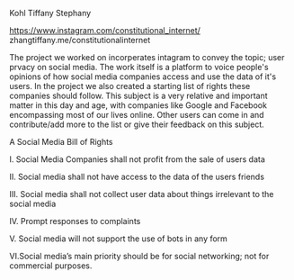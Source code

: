Kohl
Tiffany 
Stephany 

https://www.instagram.com/constitutional_internet/
zhangtiffany.me/constitutionalinternet

The project we worked on incorperates intagram to convey the topic; user prvacy on social media. The work itself is a platform to voice people's opinions of how social media companies access and use the data of it's users. In the project we also created a starting list of rights these companies should follow. This subject is a very relative and important matter in this day and age, with companies like Google and Facebook encompassing most of our lives online. Other users can come in and contribute/add more to the list or give their feedback on this subject.
	
A Social Media Bill of Rights 

I.
   Social Media Companies shall not profit from the sale of users data

II.
  Social media shall not have access to the data of the users friends 

III.
    Social media shall not collect user data about things irrelevant to the social media

IV.
   Prompt responses to complaints 

V.
   Social media will not support the use of bots in any form

VI.Social media’s main priority should be for social networking; not for commercial purposes.
   



